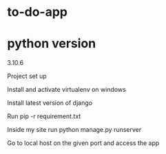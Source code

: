# to-do-app

# python version 
3.10.6

Project set up


Install and activate virtualenv on windows

Install latest version of django

Run pip -r requirement.txt

Inside my site run python manage.py runserver

Go to local host on the given port and access the app

